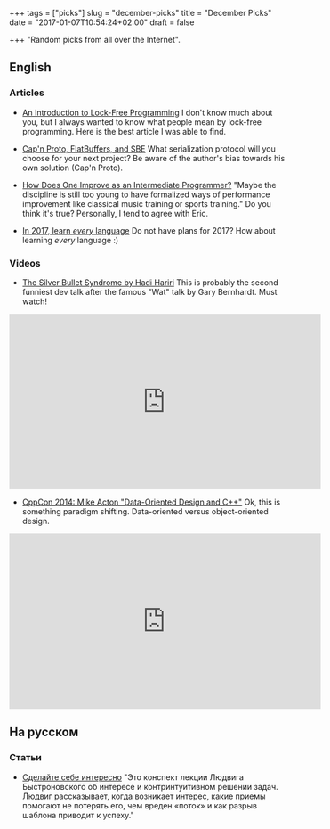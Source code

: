 +++
tags = ["picks"]
slug = "december-picks"
title = "December Picks"
date = "2017-01-07T10:54:24+02:00"
draft = false

+++
"Random picks from all over the Internet".

<!--more-->

## English

### Articles

* [An Introduction to Lock-Free Programming](http://preshing.com/20120612/an-introduction-to-lock-free-programming/)
  I don't know much about you, but I always wanted to know what people mean by
  lock-free programming. Here is the best article I was able to find.

* [Cap'n Proto, FlatBuffers, and SBE](https://capnproto.org/news/2014-06-17-capnproto-flatbuffers-sbe.html)
  What serialization protocol will you choose for your next project? Be aware
  of the author's bias towards his own solution (Cap'n Proto).

* [How Does One Improve as an Intermediate Programmer?](http://ericdykstra.me/blog/improving-as-an-intermediate-programmer)
  "Maybe the discipline is still too young to have formalized ways of
  performance improvement like classical music training or sports training." Do
  you think it's true? Personally, I tend to agree with Eric.

* [In 2017, learn *every* language](https://blog.bradfieldcs.com/in-2017-learn-every-language-59b11f68eee#.ib8fx7xzm)
  Do not have plans for 2017? How about learning *every* language :)

### Videos

* [The Silver Bullet Syndrome by Hadi Hariri](https://www.youtube.com/watch?v=3wyd6J3yjcs)
  This is probably the second funniest dev talk after the famous "Wat" talk by
  Gary Bernhardt. Must watch!

<iframe width="560" height="315" src="https://www.youtube.com/embed/3wyd6J3yjcs" frameborder="0" allowfullscreen></iframe>

* [CppCon 2014: Mike Acton "Data-Oriented Design and C++"](https://www.youtube.com/watch?v=rX0ItVEVjHc)
  Ok, this is something paradigm shifting. Data-oriented versus object-oriented
  design.

<iframe width="560" height="315" src="https://www.youtube.com/embed/rX0ItVEVjHc" frameborder="0" allowfullscreen></iframe>

## На русском

### Статьи

* [Сделайте себе интересно](http://antonz.ru/interest/)
  "Это конспект лекции Людвига Быстроновского об интересе и контринтуитивном
  решении задач. Людвиг рассказывает, когда возникает интерес, какие приемы
  помогают не потерять его, чем вреден «поток» и как разрыв шаблона приводит к
  успеху."
